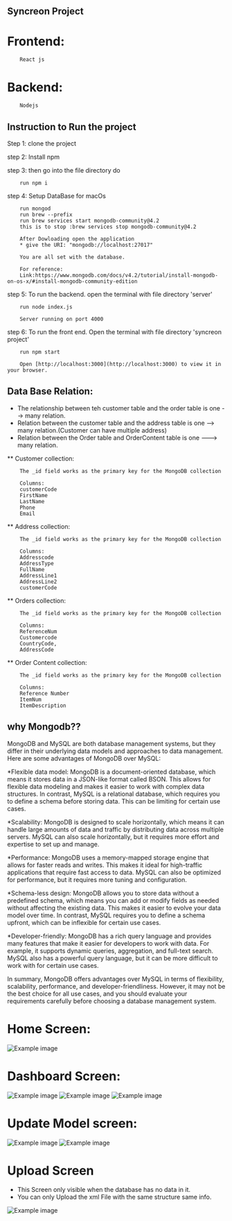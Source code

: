 ## Syncreon Project


# Frontend:

        React js
        
# Backend:

        Nodejs

## Instruction to Run the project
Step 1: clone the project

step 2: Install npm 

step 3: then go into the file directory do
        
        run npm i

step 4: Setup DataBase for macOs
        
        run mongod
        run brew --prefix
        run brew services start mongodb-community@4.2
        this is to stop :brew services stop mongodb-community@4.2

        After Dowloading open the application
        * give the URI: "mongodb://localhost:27017"

        You are all set with the database.

        For reference:
        Link:https://www.mongodb.com/docs/v4.2/tutorial/install-mongodb-on-os-x/#install-mongodb-community-edition

step 5: To run the backend. open the terminal with file directory 'server'

        run node index.js

        Server running on port 4000

step 6: To run the front end. Open the terminal with file directory 'syncreon project'

        run npm start

        Open [http://localhost:3000](http://localhost:3000) to view it in your browser.
        
## Data Base Relation:

* The relationship between teh customer table and the order table is one  --> many relation.
* Relation between the customer table and the address table is one --> many relation.(Customer can have multiple address)
* Relation between the Order table and OrderContent table is one ---> many relation.

** Customer collection:

        The _id field works as the primary key for the MongoDB collection

        Columns:
        customerCode 
        FirstName
        LastName
        Phone
        Email

** Address collection:
        
        The _id field works as the primary key for the MongoDB collection
        
        Columns:
        Addresscode 
        AddressType
        FullName
        AddressLine1
        AddressLine2
        customerCode 
        

** Orders collection:

        The _id field works as the primary key for the MongoDB collection

        Columns:
        ReferenceNum 
        Customercode 
        CountryCode,
        AddressCode


** Order Content collection:

        The _id field works as the primary key for the MongoDB collection

        Columns:
        Reference Number
        ItemNum 
        ItemDescription

## why Mongodb??
MongoDB and MySQL are both database management systems, but they differ in their underlying data models and approaches to data management. Here are some advantages of MongoDB over MySQL:

*Flexible data model: MongoDB is a document-oriented database, which means it stores data in a JSON-like format called BSON. This allows for flexible data modeling and makes it easier to work with complex data structures. In contrast, MySQL is a relational database, which requires you to define a schema before storing data. This can be limiting for certain use cases.

*Scalability: MongoDB is designed to scale horizontally, which means it can handle large amounts of data and traffic by distributing data across multiple servers. MySQL can also scale horizontally, but it requires more effort and expertise to set up and manage.

*Performance: MongoDB uses a memory-mapped storage engine that allows for faster reads and writes. This makes it ideal for high-traffic applications that require fast access to data. MySQL can also be optimized for performance, but it requires more tuning and configuration.

*Schema-less design: MongoDB allows you to store data without a predefined schema, which means you can add or modify fields as needed without affecting the existing data. This makes it easier to evolve your data model over time. In contrast, MySQL requires you to define a schema upfront, which can be inflexible for certain use cases.

*Developer-friendly: MongoDB has a rich query language and provides many features that make it easier for developers to work with data. For example, it supports dynamic queries, aggregation, and full-text search. MySQL also has a powerful query language, but it can be more difficult to work with for certain use cases.

In summary, MongoDB offers advantages over MySQL in terms of flexibility, scalability, performance, and developer-friendliness. However, it may not be the best choice for all use cases, and you should evaluate your requirements carefully before choosing a database management system.



# Home Screen:

![Example image](https://github.com/Raviteja7Lanka/syncreon-project/blob/master/Images/Home_Page.png)
    

# Dashboard Screen:
![Example image](https://github.com/Raviteja7Lanka/syncreon-project/blob/master/Images/Screen1.png)
![Example image](https://github.com/Raviteja7Lanka/syncreon-project/blob/master/Images/Screen%201-2.png)
![Example image](https://github.com/Raviteja7Lanka/syncreon-project/blob/master/Images/Screen1-3.png)


# Update Model screen:
![Example image](https://github.com/Raviteja7Lanka/syncreon-project/blob/master/Images/Model-1.png)
![Example image](https://github.com/Raviteja7Lanka/syncreon-project/blob/master/Images/Model%201-2.png)

# Upload Screen
* This Screen only visible when the database has no data in it.
* You can only Upload the xml File with the same structure same info.

![Example image](https://github.com/Raviteja7Lanka/syncreon-project/blob/master/Images/Upload%20Screen%20Shot.png)


